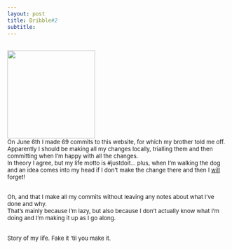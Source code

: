 ```yaml
---
layout: post
title: Dribble#2
subtitle:  
---
```


<div class="text-center">
  <br/>
  <img src="{{ site.baseurl }}/img/DB0E038B-ECCB-4FD6-946F-1E7F2B9EAE3D.jpeg" width="200" height="200"/>
</div>


<div class="text-left">
<div class="boxed">
  <font size="2">
      On June 6th I made 69 commits to this website, for which my brother told me off. <br/>Apparently I should be making all my changes locally, trialling them and then committing when I’m happy with all the changes. <br/>In theory I agree, but my life motto is #justdoit... plus, when I’m walking the dog and an idea comes into my head if I don’t make the change there and then I <u> will </u> forget! <br/><br/>

Oh, and that I make all my commits without leaving any notes about what I’ve done and why. <br/>That’s mainly because I’m lazy, but also because I don’t actually know what I’m doing and I’m making it up as I go along. <br/><br/>

Story of my life. 
Fake it ‘til you make it.
</font>
    <br><br>
